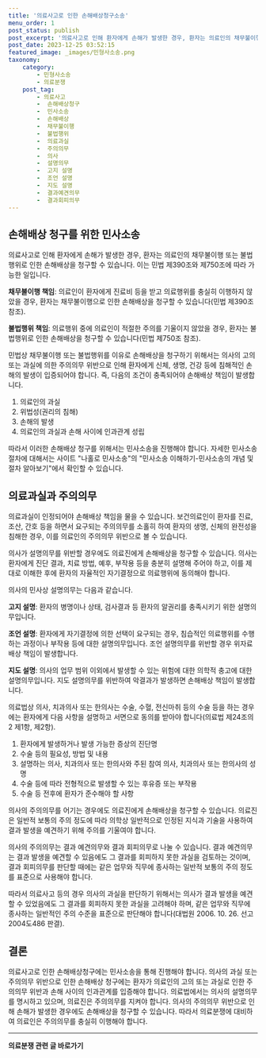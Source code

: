 ```yaml
---
title: '의료사고로 인한 손해배상청구소송'
menu_order: 1
post_status: publish
post_excerpt: '의료사고로 인해 환자에게 손해가 발생한 경우, 환자는 의료인의 채무불이행 또는 불법행위로 인한 손해배상을 청구할 수 있습니다. 이는 민법 제390조와 제750조에 따라 가능한 일입니다.'
post_date: 2023-12-25 03:52:15
featured_image: _images/민형사소송.png
taxonomy:
    category:
        - 민형사소송
        - 의료분쟁
    post_tag:
        - 의료사고
        -  손해배상청구
        -  민사소송
        -  손해배상
        -  채무불이행
        -  불법행위
        -  의료과실
        -  주의의무
        -  의사
        -  설명의무
        -  고지 설명
        -  조언 설명
        -  지도 설명
        -  결과예견의무
        -  결과회피의무
---
```


## 손해배상 청구를 위한 민사소송
의료사고로 인해 환자에게 손해가 발생한 경우, 환자는 의료인의 채무불이행 또는 불법행위로 인한 손해배상을 청구할 수 있습니다. 이는 민법 제390조와 제750조에 따라 가능한 일입니다.

**채무불이행 책임**: 의료인이 환자에게 진료비 등을 받고 의료행위를 충실히 이행하지 않았을 경우, 환자는 채무불이행으로 인한 손해배상을 청구할 수 있습니다(민법 제390조 참조).

**불법행위 책임**: 의료행위 중에 의료인이 적절한 주의를 기울이지 않았을 경우, 환자는 불법행위로 인한 손해배상을 청구할 수 있습니다(민법 제750조 참조).

민법상 채무불이행 또는 불법행위를 이유로 손해배상을 청구하기 위해서는 의사의 고의 또는 과실에 의한 주의의무 위반으로 인해 환자에게 신체, 생명, 건강 등에 침해적인 손해의 발생이 입증되어야 합니다. 즉, 다음의 조건이 충족되어야 손해배상 책임이 발생합니다.

1. 의료인의 과실
2. 위법성(권리의 침해)
3. 손해의 발생
4. 의료인의 과실과 손해 사이에 인과관계 성립

따라서 이러한 손해배상 청구를 위해서는 민사소송을 진행해야 합니다. 자세한 민사소송 절차에 대해서는 사이트 "나홀로 민사소송"의 "민사소송 이해하기-민사소송의 개념 및 절차 알아보기"에서 확인할 수 있습니다.

## 의료과실과 주의의무
의료과실이 인정되어야 손해배상 책임을 물을 수 있습니다. 보건의료인이 환자를 진료, 조산, 간호 등을 하면서 요구되는 주의의무를 소홀히 하여 환자의 생명, 신체의 완전성을 침해한 경우, 이를 의료인의 주의의무 위반으로 볼 수 있습니다.

의사가 설명의무를 위반할 경우에도 의료진에게 손해배상을 청구할 수 있습니다. 의사는 환자에게 진단 결과, 치료 방법, 예후, 부작용 등을 충분히 설명해 주어야 하고, 이를 제대로 이해한 후에 환자의 자율적인 자기결정으로 의료행위에 동의해야 합니다.

의사의 민사상 설명의무는 다음과 같습니다.

**고지 설명**: 환자의 병명이나 상태, 검사결과 등 환자의 알권리를 충족시키기 위한 설명의무입니다.

**조언 설명**: 환자에게 자기결정에 의한 선택이 요구되는 경우, 침습적인 의료행위를 수행하는 과정이나 부작용 등에 대한 설명의무입니다. 조언 설명의무를 위반할 경우 위자료 배상 책임이 발생합니다.

**지도 설명**: 의사의 업무 범위 이외에서 발생할 수 있는 위험에 대한 의학적 충고에 대한 설명의무입니다. 지도 설명의무를 위반하여 악결과가 발생하면 손해배상 책임이 발생합니다.

의료법상 의사, 치과의사 또는 한의사는 수술, 수혈, 전신마취 등의 수술 등을 하는 경우에는 환자에게 다음 사항을 설명하고 서면으로 동의를 받아야 합니다(의료법 제24조의2 제1항, 제2항).

1. 환자에게 발생하거나 발생 가능한 증상의 진단명
2. 수술 등의 필요성, 방법 및 내용
3. 설명하는 의사, 치과의사 또는 한의사와 주된 참여 의사, 치과의사 또는 한의사의 성명
4. 수술 등에 따라 전형적으로 발생할 수 있는 후유증 또는 부작용
5. 수술 등 전후에 환자가 준수해야 할 사항

의사의 주의의무를 어기는 경우에도 의료진에게 손해배상을 청구할 수 있습니다. 의료진은 일반적 보통의 주의 정도에 따라 의학상 일반적으로 인정된 지식과 기술을 사용하여 결과 발생을 예견하기 위해 주의를 기울여야 합니다.

의사의 주의의무는 결과 예견의무와 결과 회피의무로 나눌 수 있습니다. 결과 예견의무는 결과 발생을 예견할 수 있음에도 그 결과를 회피하지 못한 과실을 검토하는 것이며, 결과 회피의무를 판단할 때에는 같은 업무와 직무에 종사하는 일반적 보통의 주의 정도를 표준으로 사용해야 합니다.

따라서 의료사고 등의 경우 의사의 과실을 판단하기 위해서는 의사가 결과 발생을 예견할 수 있었음에도 그 결과를 회피하지 못한 과실을 고려해야 하며, 같은 업무와 직무에 종사하는 일반적인 주의 수준을 표준으로 판단해야 합니다(대법원 2006. 10. 26. 선고 2004도486 판결).

## 결론
의료사고로 인한 손해배상청구에는 민사소송을 통해 진행해야 합니다. 의사의 과실 또는 주의의무 위반으로 인한 손해배상 청구에는 환자가 의료인의 고의 또는 과실로 인한 주의의무 위반과 손해 사이의 인과관계를 입증해야 합니다. 의료법에서는 의사의 설명의무를 명시하고 있으며, 의료진은 주의의무를 지켜야 합니다. 의사의 주의의무 위반으로 인해 손해가 발생한 경우에도 손해배상을 청구할 수 있습니다. 따라서 의료분쟁에 대비하여 의료인은 주의의무를 충실히 이행해야 합니다.


<!-- wp:separator -->
<hr class="wp-block-separator has-alpha-channel-opacity"/>
<!-- /wp:separator -->

<!-- wp:group {"backgroundColor":"base","layout":{"type":"constrained"}} -->
<div class="wp-block-group has-base-background-color has-background"><!-- wp:paragraph {"align":"center","fontSize":"medium"} -->
<p class="has-text-align-center has-large-font-size"><strong>의료분쟁 관련 글 바로가기</strong></p>
<!-- /wp:paragraph -->


<!-- wp:latest-posts
{"categories":[{"id":19793,"count":19,"description":"","link":"https://uknowlaw.com/category/%ec%9d%98%eb%a3%8c%eb%b6%84%ec%9f%81/","name":"의료분쟁","slug":"의료분쟁","taxonomy":"category","parent":0,"meta":[],"_links":{"self":[{"href":"https://uknowlaw.com/wp-json/wp/v2/categories/19793"}],"collection":[{"href":"https://uknowlaw.com/wp-json/wp/v2/categories"}],"about":[{"href":"https://uknowlaw.com/wp-json/wp/v2/taxonomies/category"}],"wp:post_type":[{"href":"https://uknowlaw.com/wp-json/wp/v2/posts?categories=19793"}],"curies":[{"name":"wp","href":"https://api.w.org/{rel}","templated":true}]}}],"postsToShow":100,"excerptLength":28,"postLayout":"grid","columns":2,"featuredImageAlign":"left","featuredImageSizeSlug":"large","fontSize":"small"} /--></div>
<!-- /wp:group -->